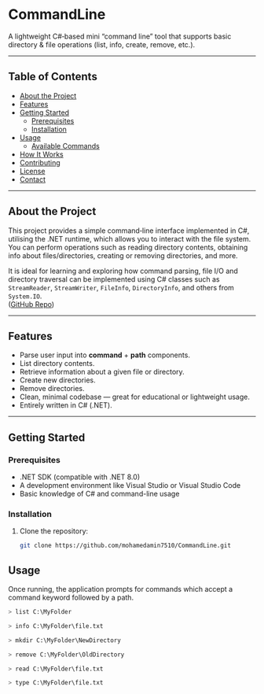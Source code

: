 # CommandLine

A lightweight C#‑based mini “command line” tool that supports basic directory & file operations (list, info, create, remove, etc.).

---

## Table of Contents

- [About the Project](#about-the-project)  
- [Features](#features)  
- [Getting Started](#getting-started)  
  - [Prerequisites](#prerequisites)  
  - [Installation](#installation)  
- [Usage](#usage)  
  - [Available Commands](#available-commands)  
- [How It Works](#how-it-works)  
- [Contributing](#contributing)  
- [License](#license)  
- [Contact](#contact)  

---

## About the Project

This project provides a simple command‑line interface implemented in C#, utilising the .NET runtime, which allows you to interact with the file system. You can perform operations such as reading directory contents, obtaining info about files/directories, creating or removing directories, and more.

It is ideal for learning and exploring how command parsing, file I/O and directory traversal can be implemented using C# classes such as `StreamReader`, `StreamWriter`, `FileInfo`, `DirectoryInfo`, and others from `System.IO`.  
([GitHub Repo](https://github.com/mohamedamin7510/CommandLine.git))

---

## Features

- Parse user input into **command** + **path** components.  
- List directory contents.  
- Retrieve information about a given file or directory.  
- Create new directories.  
- Remove directories.  
- Clean, minimal codebase — great for educational or lightweight usage.  
- Entirely written in C# (.NET).

---

## Getting Started

### Prerequisites

- .NET SDK (compatible with .NET 8.0)  
- A development environment like Visual Studio or Visual Studio Code  
- Basic knowledge of C# and command-line usage

### Installation

1. Clone the repository:  
   ```bash
   git clone https://github.com/mohamedamin7510/CommandLine.git


## Usage

Once running, the application prompts for commands which accept a command keyword followed by a path.
  ```bash
> list C:\MyFolder

> info C:\MyFolder\file.txt

> mkdir C:\MyFolder\NewDirectory

> remove C:\MyFolder\OldDirectory

> read C:\MyFolder\file.txt

> type C:\MyFolder\file.txt


